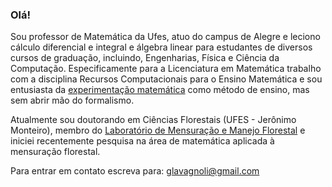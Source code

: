 ### Olá! 

Sou professor de Matemática da Ufes, atuo do campus de Alegre e leciono cálculo diferencial e integral e álgebra linear para estudantes de diversos cursos de graduação, incluindo, Engenharias, Física e Ciência da Computação. Especificamente para a Licenciatura em Matemática trabalho com a disciplina Recursos Computacionais para o Ensino Matemática e sou entusiasta da [experimentação matemática](https://mathworld.wolfram.com/ExperimentalMathematics.html) como método de ensino, mas sem abrir mão do formalismo.

Atualmente sou doutorando em Ciências Florestais (UFES - Jerônimo Monteiro), membro do [Laboratório de Mensuração e Manejo Florestal](https://www.labmmfufes.com/) e iniciei recentemente pesquisa na área de matemática aplicada à mensuração florestal.

Para entrar em contato escreva para: glavagnoli@gmail.com

